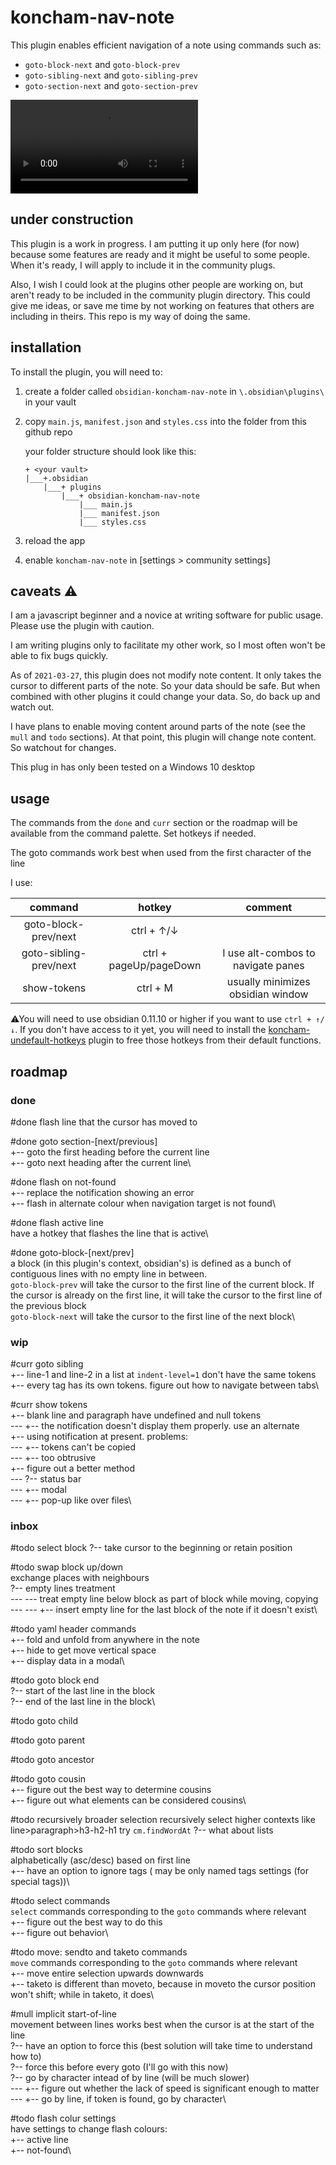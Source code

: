 # koncham-nav-note

This plugin enables efficient navigation of a note using commands such as:

+ `goto-block-next` and `goto-block-prev`
+ `goto-sibling-next` and `goto-sibling-prev`
+ `goto-section-next` and `goto-section-prev`


![video](video.mp4)

## under construction

This plugin is a work in progress. I am putting it up only here (for now) because some features are ready and it might be useful to some people. When it's ready, I will apply to include it in the community plugs.

Also, I wish I could look at the plugins other people are working on, but aren't ready to be included in the community plugin directory. This could give me ideas, or save me time by not working on features that others are including in theirs. This repo is my way of doing the same.

## installation

To install the plugin, you will need to:
1. create a folder called `obsidian-koncham-nav-note` in `\.obsidian\plugins\` in your vault
2. copy `main.js`, `manifest.json` and `styles.css` into the folder from this github repo

	your folder structure should look like this:

	```treeview
	+ <your vault>
	|___+.obsidian
		|___+ plugins
			|___+ obsidian-koncham-nav-note
				|___ main.js
				|___ manifest.json
				|___ styles.css
	```
3. reload the app
4. enable `koncham-nav-note` in [settings > community settings]

## caveats ⚠

I am a javascript beginner and a novice at writing software for public usage. Please use the plugin with caution.

I am writing plugins only to facilitate my other work, so I most often won't be able to fix bugs quickly.

As of  `2021-03-27`, this plugin does not modify note content. It only takes the cursor to different parts of the note. So your data should be safe. But when combined with other plugins it could change your data. So, do back up and watch out.

I have plans to enable moving content around parts of the note (see the `mull` and `todo` sections). At that point, this plugin will change note content. So watchout for changes.

This plug in has only been tested on a  Windows 10 desktop

## usage

The commands from the `done` and `curr` section or the roadmap will be available from the command palette. Set hotkeys if needed. 

The goto commands work best when used from the first character of the line

I use:

|        command         |         hotkey         |              comment               |
|:----------------------:|:----------------------:|:----------------------------------:|
|  goto-block-prev/next  |       ctrl + ↑/↓       |                                    |
| goto-sibling-prev/next | ctrl + pageUp/pageDown | I use alt-combos to navigate panes |
|      show-tokens       |        ctrl + M        | usually minimizes obsidian window  |

⚠You will need to use obsidian 0.11.10 or higher if you want to use `ctrl + ↑/↓`. If you don't have access to it yet, you will need to install the [koncham-undefault-hotkeys](https://github.com/manogna4/obsidian-koncham-undefault-hotkeys) plugin to free those hotkeys from their default functions.

## roadmap

### done

#done flash line that the cursor has moved to

#done goto section-[next/previous]\
+-- goto the first heading before the current line\
+-- goto next heading after the current line\

#done flash on not-found\
+-- replace the notification showing an error\
+-- flash in alternate colour when navigation target is not found\

#done flash active line\
have a hotkey that flashes the line that is active\

#done goto-block-[next/prev]\
a block (in this plugin's context, obsidian's) is defined as a bunch of contiguous lines with no empty line in between.\
`goto-block-prev` will take the cursor to the first line of the current block. If the cursor is already on the first line, it will take the cursor to the first line of the previous block\
`goto-block-next` will take the cursor to the first line of the next block\

###  wip

#curr goto sibling\
+-- line-1 and line-2 in a list at `indent-level=1` don't have the same tokens\
+-- every tag has its own tokens. figure out how to navigate between tabs\


#curr show tokens\
+-- blank line and paragraph have undefined and null tokens\
--- +-- the notification doesn't display them properly. use an alternate\
+-- using notification at present. problems:\
--- +-- tokens can't be copied\
--- +-- too obtrusive\
+-- figure out a better method\
--- ?-- status bar\
--- +-- modal\
--- +-- pop-up like over files\

### inbox

#todo select block
?-- take cursor to the beginning or retain position

#todo swap block up/down\
exchange places with neighbours\
?-- empty lines treatment\
--- --- treat empty line below block as part of block while moving, copying\
--- --- +-- insert empty line for the last block of the note if it doesn't exist\

#todo yaml header commands\
+-- fold and unfold from anywhere in the note\
+-- hide to get move vertical space\
+-- display data in a modal\

#todo goto block end\
?-- start of the last line in the block\
?-- end of the last line in the block\

#todo goto child

#todo goto parent

#todo goto ancestor

#todo goto cousin\
+-- figure out the best way to determine cousins\
+-- figure out what elements can be considered cousins\

#todo recursively broader selection
recursively select higher contexts like line>paragraph>h3-h2-h1 
try `cm.findWordAt`
?-- what about lists

#todo sort blocks\
alphabetically (asc/desc) based on first line\
+-- have an option to ignore tags ( may be only named tags settings (for special tags))\

#todo select commands\
`select` commands corresponding to the `goto` commands where relevant\
+-- figure out the best way to do this\
+-- figure out behavior\


#todo move: sendto and taketo commands\
`move` commands corresponding to the `goto` commands where relevant\
+-- move entire selection upwards downwards\
+-- taketo is different than moveto, because in moveto the cursor position won't shift; while in taketo, it does\


#mull implicit start-of-line\
movement between lines works best when the cursor is at the start of the line\
?-- have an option to force this (best solution will take time to understand how to)\
?-- force this before every goto (I'll go with this now)\
?-- go by character intead of by line (will be much slower)\
--- +-- figure out whether the lack of speed is significant enough to matter\
--- +-- go by line, if token is found, go by character\

#todo flash colur settings\
have settings to change flash colours:\
+-- active line\
+-- not-found\